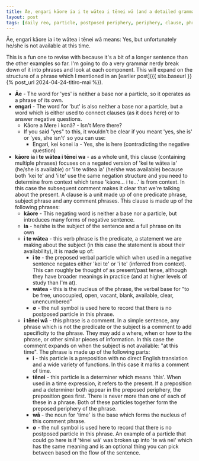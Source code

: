 ```yaml
---
title: Āe, engari kāore ia i te wātea i tēnei wā (and a detailed grammatical breakdown)
layout: post
tags: [daily reo, particle, postposed periphery, periphery, clause, phrase, preposed periphery]
---
```


Āe, engari kāore ia i te wātea i tēnei wā means: Yes, but unfortunately he/she is not available at this time.

This is a fun one to revise with because it's a bit of a longer sentence than the other examples so far. I'm going to do a very grammar nerdy break down of it into phrases and look at each component. This will expand on the structure of a phrase which I mentioned in an [earlier post]({{ site.baseurl }}{% post_url 2024-04-24-titiro-mai %}).
- **Āe** - The word for 'yes' is neither a base nor a particle, so it operates as a phrase of its own.
- **engari** - The word for 'but' is also neither a base nor a particle, but a word which is either used to connect clauses (as it does here) or to answer negative questions.
  - Kāore a Mere i konā? - Isn't Mere there?
  - If you said "yes" to this, it wouldn't be clear if you meant 'yes, she is' or 'yes, she isn't' so you can use:
    - Engari, kei konei ia - Yes, she is here (contradicting the negative question)
- **kāore ia i te wātea i tēnei wa** - as a whole unit, this clause (containing multiple phrases) focuses on a negated version of 'kei te wātea ia' (he/she is available) or 'i te wātea ia' (he/she was available) because both 'kei te' and 'i te' use the same negation structure and you need to determine from context which tense 'kāore... i te...' is from context. In this case the subsequent comment makes it clear that we're talking about the present. A clause is a unit made up of one predicate phrase, subject phrase and any comment phrases. This clause is made up of the following phrases:
  - **kāore** - This negating word is neither a base nor a particle, but introduces many forms of negative sentence.
  - **ia** - he/she is the subject of the sentence and a full phrase on its own
  - **i te wātea** - this verb phrase is the predicate, a statement we are making about the subject (in this case the statement is about their availability), it is made up of:
    - **i te** - the preposed verbal particle which when used in a negative sentence negates either 'kei te' or 'i te' (inferred from context). This can roughly be thought of as present/past tense, although they have broader meanings in practice (and at higher levels of study than I'm at).
    - **wātea** - this is the nucleus of the phrase, the verbal base for "to be free, unoccupied, open, vacant, blank, available, clear, unencumbered"
    - **∅** - the null symbol is used here to record that there is no postposed particle in this phrase.
  - **i tēnei wā** - this phrase is a comment. In a simple sentence, any phrase which is not the predicate or the subject is a comment to add specificity to the phrase. They may add a where, when or how to the phrase, or other similar pieces of information. In this case the comment expands on when the subject is not available: "at this time". The phrase is made up of the following parts:
    - **i** - this particle is a preposition with no direct English translation and a wide variety of functions. In this case it marks a comment of time.
    - **tēnei** - this particle is a determiner which means 'this'. When used in a time expression, it refers to the present. If a preposition and a determiner both appear in the preposed periphery, the preposition goes first. There is never more than one of each of these in a phrase. Both of these particles together form the preposed periphery of the phrase.
    - **wā** - the noun for 'time' is the base which forms the nucleus of this comment phrase.
    - **∅** - the null symbol is used here to record that there is no postposed particle in this phrase. An example of a particle that could go here is if 'tēnei wā' was broken up into 'te wā nei' which has the same meaning and is an optional thing you can pick between based on the flow of the sentence.